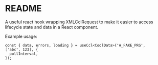 # README

A useful react hook wrapping XMLCclRequest to make it easier to access lifecycle state and data in a React component.

Example usage:

```tsx
const { data, errors, loading } = useCcl<CoolData>('A_FAKE_PRG', ['abc', 123], {
  pollInterval,
});
```
